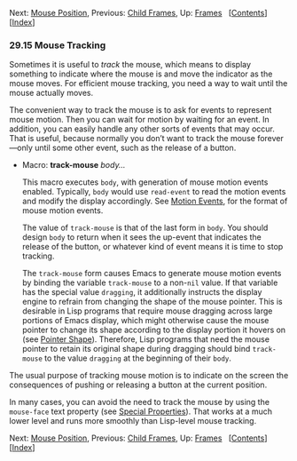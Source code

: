 <!-- This is the GNU Emacs Lisp Reference Manual
corresponding to Emacs version 27.2.

Copyright (C) 1990-1996, 1998-2021 Free Software Foundation,
Inc.

Permission is granted to copy, distribute and/or modify this document
under the terms of the GNU Free Documentation License, Version 1.3 or
any later version published by the Free Software Foundation; with the
Invariant Sections being "GNU General Public License," with the
Front-Cover Texts being "A GNU Manual," and with the Back-Cover
Texts as in (a) below.  A copy of the license is included in the
section entitled "GNU Free Documentation License."

(a) The FSF's Back-Cover Text is: "You have the freedom to copy and
modify this GNU manual.  Buying copies from the FSF supports it in
developing GNU and promoting software freedom." -->

<!-- Created by GNU Texinfo 6.7, http://www.gnu.org/software/texinfo/ -->

Next: [Mouse Position](Mouse-Position.html), Previous: [Child Frames](Child-Frames.html), Up: [Frames](Frames.html)   \[[Contents](index.html#SEC_Contents "Table of contents")]\[[Index](Index.html "Index")]

### 29.15 Mouse Tracking

Sometimes it is useful to *track* the mouse, which means to display something to indicate where the mouse is and move the indicator as the mouse moves. For efficient mouse tracking, you need a way to wait until the mouse actually moves.

The convenient way to track the mouse is to ask for events to represent mouse motion. Then you can wait for motion by waiting for an event. In addition, you can easily handle any other sorts of events that may occur. That is useful, because normally you don’t want to track the mouse forever—only until some other event, such as the release of a button.

*   Macro: **track-mouse** *body…*

    This macro executes `body`, with generation of mouse motion events enabled. Typically, `body` would use `read-event` to read the motion events and modify the display accordingly. See [Motion Events](Motion-Events.html), for the format of mouse motion events.

    The value of `track-mouse` is that of the last form in `body`. You should design `body` to return when it sees the up-event that indicates the release of the button, or whatever kind of event means it is time to stop tracking.

    The `track-mouse` form causes Emacs to generate mouse motion events by binding the variable `track-mouse` to a non-`nil` value. If that variable has the special value `dragging`, it additionally instructs the display engine to refrain from changing the shape of the mouse pointer. This is desirable in Lisp programs that require mouse dragging across large portions of Emacs display, which might otherwise cause the mouse pointer to change its shape according to the display portion it hovers on (see [Pointer Shape](Pointer-Shape.html)). Therefore, Lisp programs that need the mouse pointer to retain its original shape during dragging should bind `track-mouse` to the value `dragging` at the beginning of their `body`.

The usual purpose of tracking mouse motion is to indicate on the screen the consequences of pushing or releasing a button at the current position.

In many cases, you can avoid the need to track the mouse by using the `mouse-face` text property (see [Special Properties](Special-Properties.html)). That works at a much lower level and runs more smoothly than Lisp-level mouse tracking.

Next: [Mouse Position](Mouse-Position.html), Previous: [Child Frames](Child-Frames.html), Up: [Frames](Frames.html)   \[[Contents](index.html#SEC_Contents "Table of contents")]\[[Index](Index.html "Index")]
